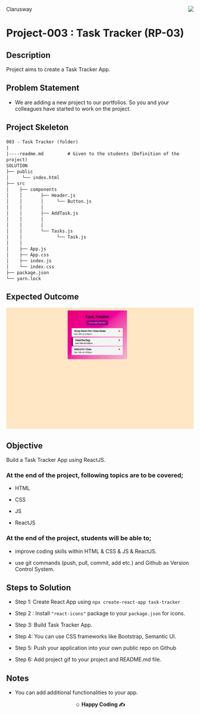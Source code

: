 <p>Clarusway<img align="right"
  src="https://secure.meetupstatic.com/photos/event/3/1/b/9/600_488352729.jpeg"  width="15px"></p>

# Project-003 : Task Tracker (RP-03)

## Description

Project aims to create a Task Tracker App.

## Problem Statement

- We are adding a new project to our portfolios. So you and your colleagues have started to work on the project.

## Project Skeleton

```
003 - Task Tracker (folder)
|
|----readme.md         # Given to the students (Definition of the project)
SOLUTION
├── public
│     └── index.html
├── src
│    ├── components
│    │       ├── Header.js
│    │       │     └── Button.js
│    │       │   
│    │       ├── AddTask.js
│    │       │   
│    │       │   
│    │       └── Tasks.js
│    │             └── Task.js
│    │            
│    ├── App.js
│    ├── App.css
│    ├── index.js
│    └── index.css
├── package.json
└── yarn.lock
```

## Expected Outcome

![Project 003 Snapshot](react-task-tracker.gif)

## Objective

Build a Task Tracker App using ReactJS.

### At the end of the project, following topics are to be covered;

- HTML

- CSS

- JS

- ReactJS

### At the end of the project, students will be able to;

- improve coding skills within HTML & CSS & JS & ReactJS.

- use git commands (push, pull, commit, add etc.) and Github as Version Control System.

## Steps to Solution

- Step 1: Create React App using `npx create-react-app task-tracker`

- Step 2 : Install `"react-icons"` package to your `package.json` for icons.

- Step 3: Build Task Tracker App.

- Step 4: You can use CSS frameworks like Bootstrap, Semantic UI.

- Step 5: Push your application into your own public repo on Github

- Step 6: Add project gif to your project and README.md file.

## Notes

- You can add additional functionalities to your app.

**<p align="center">&#9786; Happy Coding &#9997;</p>**
